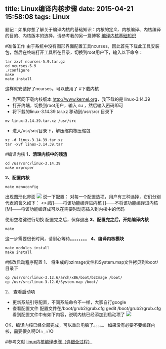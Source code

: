 title: Linux编译内核步骤
date: 2015-04-21 15:58:08
tags: Linux
---

题记：如果你想了解关于编译内核的基础知识：内核的定义、内核编译、内核编译的目的、内核版本的选择，请参考我的另一篇博客 [编译内核基础知识](http://localhost:4000/2015/04/22/Kernel/)
<!-- more -->
#准备工作
由于系统中没有图形界面配置工具ncurses，因此首先下载此工具安装包，然后在终端打开工具所在目录，切换到root用户下，输入以下命令：
```
tar zxvf ncurses-5.9.tar.gz
cd ncurses-5.9
./configure
make
make install
```
这样就安装好了ncurses，可以使用了
#下载内核
 - 到官网下载内核版本 <http://www.kernel.org>，我下载的是 linux-3.14.39
 - 打开终端，切换到root用户，输入 su ，然后输入密码即可
 - 将下载的linux-3.14.39.tar.xz 移动到/usr/src/ 目录下
 ```
 mv linux-3.14.39.tar.xz /usr/src
 ```
 - 进入/usr/src/目录下，解压缩内核压缩包
```
xz -d linux-3.14.39.tar.xz
tar -xvf linux-3.14.39.tar
```

#编译内核
**1、清理内核中的残渣**
```
cd /usr/src/linux-3.14.39
make mrproper
```
**2、配置内核**
```
make menuconfig
```
出现图形化界面
![](http://ww3.sinaimg.cn/large/005CA6ZCjw1ereo9ppwjcj30ke0dmwg9.jpg)
说一下配置：
对每一个配置选项，用户有三种选择，它们分别代表的含义如下：
<*>或[*]——将该功能编译进内核
[]——不将该功能编译进内核
[M]——将该功能编译成可以在需要时动态插入到内核中的代码

使用空格键进行切换
配置完之后，保存退出
**3、配置完之后，开始编译内核**
```
make
```
这一步需要很长时间，请耐心等待。。。。。。。。
**4、编译内核模块**
```
make modules_install
make install
```

#修改启动程序配置
1、 将生成的bzImage文件和System.map文件拷贝到/boot/目录下
 ```
cp /usr/src/linux-3.12.6/arch/x86/boot/bzImage /boot/
cp /usr/src/linux-3.12.6/System.map /boot/
 ```
2、 查看启动项
 - 更新系统引导配置，不同系统命令不一样，大家自行google
 - 查看配置文件
 配置文件在/boot/grub2/grub.cfg
 gedit /boot/grub2/grub.cfg
 看到配置文件中有如下内容，说明内核已经添加到启动项了
 ![](http://ww2.sinaimg.cn/large/005CA6ZCjw1ereo9y7ugkj30i70es760.jpg)

 OK，编译内核已经全部完成，可以重启电脑了。。。。。
 如果没有必要不要编译内核，需要很久啊O(∩_∩)O

#参考文献
[linux内核编译步骤（详细全过程）](http://mzqthu.iteye.com/blog/2001167)

 
